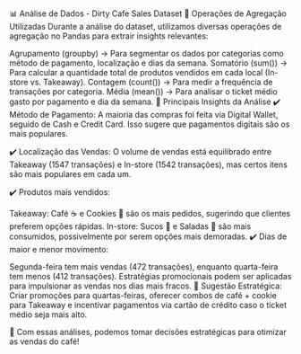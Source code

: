 📊 Análise de Dados - Dirty Cafe Sales Dataset
🔹 Operações de Agregação Utilizadas
Durante a análise do dataset, utilizamos diversas operações de agregação no Pandas para extrair insights relevantes:

Agrupamento (groupby) → Para segmentar os dados por categorias como método de pagamento, localização e dias da semana.
Somatório (sum()) → Para calcular a quantidade total de produtos vendidos em cada local (In-store vs. Takeaway).
Contagem (count()) → Para medir a frequência de transações por categoria.
Média (mean()) → Para analisar o ticket médio gasto por pagamento e dia da semana.
🔹 Principais Insights da Análise
✔️ Método de Pagamento: A maioria das compras foi feita via Digital Wallet, seguido de Cash e Credit Card. Isso sugere que pagamentos digitais são os mais populares.

✔️ Localização das Vendas: O volume de vendas está equilibrado entre Takeaway (1547 transações) e In-store (1542 transações), mas certos itens são mais populares em cada um.

✔️ Produtos mais vendidos:

Takeaway: Café ☕ e Cookies 🍪 são os mais pedidos, sugerindo que clientes preferem opções rápidas.
In-store: Sucos 🥤 e Saladas 🥗 são mais consumidos, possivelmente por serem opções mais demoradas.
✔️ Dias de maior e menor movimento:

Segunda-feira tem mais vendas (472 transações), enquanto quarta-feira tem menos (412 transações).
Estratégias promocionais podem ser aplicadas para impulsionar as vendas nos dias mais fracos.
📌 Sugestão Estratégica: Criar promoções para quartas-feiras, oferecer combos de café + cookie para Takeaway e incentivar pagamentos via cartão de crédito caso o ticket médio seja mais alto.

🚀 Com essas análises, podemos tomar decisões estratégicas para otimizar as vendas do café!